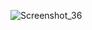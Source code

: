 ![Screenshot_36](https://github.com/saem10/Flutter_project/assets/113634540/03f6cd98-3053-4792-ab07-add3aa8e2f6b)
